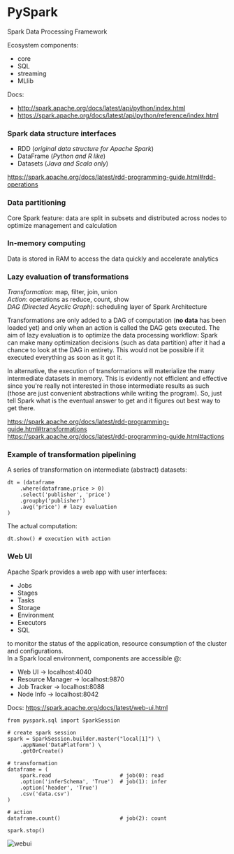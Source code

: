 # PySpark

Spark Data Processing Framework

Ecosystem components:
* core
* SQL
* streaming
* MLlib

Docs:
- http://spark.apache.org/docs/latest/api/python/index.html
- https://spark.apache.org/docs/latest/api/python/reference/index.html


### Spark data structure interfaces
- RDD (*original data structure for Apache Spark*)
- DataFrame (*Python and R like*)
- Datasets (*Java and Scala only*)

https://spark.apache.org/docs/latest/rdd-programming-guide.html#rdd-operations

### Data partitioning
Core Spark feature: data are split in subsets and distributed across nodes to optimize management and calculation

### In-memory computing
Data is stored in RAM to access the data quickly and accelerate analytics

### Lazy evaluation of transformations
*Transformation*: map, filter, join, union \
*Action*: operations as reduce, count, show \
*DAG (Directed Acyclic Graph)*: scheduling layer of Spark Architecture

Transformations are only added to a DAG of computation (**no data** has been loaded yet) and only when an action is called the DAG gets executed.
The aim of lazy evaluation is to optimize the data processing workflow:
Spark can make many optimization decisions (such as data partition) after it had a chance to look at the DAG in entirety.
This would not be possible if it executed everything as soon as it got it.

In alternative, the execution of transformations will materialize the many intermediate datasets in memory.
This is evidently not efficient and effective since you're really not interested in those intermediate results as such (those are just convenient abstractions while writing the program).
So, just tell Spark what is the eventual answer to get and it figures out best way to get there.

https://spark.apache.org/docs/latest/rdd-programming-guide.html#transformations \
https://spark.apache.org/docs/latest/rdd-programming-guide.html#actions

### Example of transformation pipelining
A series of transformation on intermediate (abstract) datasets: 
~~~
dt = (dataframe
    .where(dataframe.price > 0)
    .select('publisher', 'price')
    .groupby('publisher')
    .avg('price') # lazy evaluation
)
~~~

The actual computation:
~~~
dt.show() # execution with action
~~~

### Web UI
Apache Spark provides a web app with user interfaces:
* Jobs
* Stages
* Tasks
* Storage
* Environment
* Executors
* SQL

to monitor the status of the application, resource consumption of the cluster and configurations. \
In a Spark local environment, components are accessible @:
* Web UI -> localhost:4040
* Resource Manager -> localhost:9870
* Job Tracker -> localhost:8088
* Node Info -> localhost:8042

Docs: https://spark.apache.org/docs/latest/web-ui.html

~~~
from pyspark.sql import SparkSession

# create spark session
spark = SparkSession.builder.master("local[1]") \
    .appName('DataPlatform') \
    .getOrCreate()

# transformation
dataframe = (
    spark.read                      # job(0): read
    .option('inferSchema', 'True')  # job(1): infer
    .option('header', 'True')
    .csv('data.csv')
)

# action
dataframe.count()                   # job(2): count

spark.stop()
~~~

![webui](https://user-images.githubusercontent.com/17080117/165984346-502a0697-629b-40cd-ba14-0809b38d260d.png)
